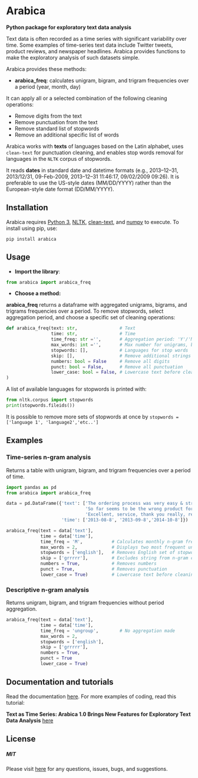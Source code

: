 # Arabica
**Python package for exploratory text data analysis**

Text data is often recorded as a time series with significant variability over time. Some examples of time-series text data include Twitter tweets, product reviews, and newspaper headlines. Arabica provides functions to make the exploratory analysis of such datasets simple.


Arabica provides these methods:

* **arabica_freq**: calculates unigram, bigram, and trigram frequencies over a period (year, month, day)

It can apply all or a selected combination of the following cleaning operations:

* Remove digits from the text
* Remove punctuation from the text
* Remove standard list of stopwords
* Remove an additional specific list of words

Arabica works with **texts** of languages based on the Latin alphabet, uses `clean-text` for punctuation cleaning, and enables stop words removal for languages in the `NLTK` corpus of stopwords.

It reads **dates** in standard date and datetime formats (e.g., 2013–12–31, 2013/12/31, 09-Feb-2009, 2013–12–31 11:46:17, 09/02/2009 09:26).
It is preferable to use the US-style dates (MM/DD/YYYY) rather than the European-style date format (DD/MM/YYYY).


## Installation

Arabica requires [Python 3](https://www.python.org/downloads/),
[NLTK](http://www.nltk.org),
[clean-text](https://pypi.org/project/cleantext/#description), and
[numpy](https://pypi.org/project/numpy/) to execute. To install using pip, use:

`pip install arabica`



## Usage

* **Import the library**:


``` python
from arabica import arabica_freq
```



* **Choose a method:**

**arabica_freq** returns a dataframe with aggregated unigrams, bigrams, and trigrams frequencies over a period.
To remove stopwords, select aggregation period, and choose a specific set of cleaning operations:

``` python
def arabica_freq(text: str,                # Text
                 time: str,                # Time
                 time_freq: str ='',       # Aggregation period: 'Y'/'M'/'D', if no aggregation: 'ungroup'
                 max_words: int ='',       # Max number for unigrams, bigrams and trigrams displayed
                 stopwords: [],            # Languages for stop words
                 skip: [],                 # Remove additional strings
                 numbers: bool = False     # Remove all digits
                 punct: bool = False,      # Remove all punctuation
                 lower_case: bool = False, # Lowercase text before cleaning and frequency analysis
) 
```

A list of available languages for stopwords is printed with:
``` python
from nltk.corpus import stopwords
print(stopwords.fileids())
```

It is possible to remove more sets of stopwords at once by `stopwords = ['language 1', 'language2','etc..']`

## Examples

### Time-series n-gram analysis

Returns a table with unigram, bigram, and trigram frequencies over a period of time.


``` python
import pandas as pd
from arabica import arabica_freq
```


``` python
data = pd.DataFrame({'text': ['The ordering process was very easy & straight forward. They have great customer service and sorted any issues out very quickly.',
                              'So far seems to be the wrong product for me :-/ grrrrr...',
                              'Excellent, service, thank you really, really, really much!!!'],
                     'time': ['2013-08-8', '2013-09-8','2014-10-8']})
```

``` python
arabica_freq(text = data['text'],
             time = data['time'],
             time_freq = 'M',           # Calculates monthly n-gram frequencies
             max_words = 2,             # Displays two most frequent unigrams, bigrams, and trigrams
             stopwords = ['english'],   # Removes English set of stopwords
             skip = ['grrrrr'],         # Excludes string from n-gram calculation
             numbers = True,            # Removes numbers
             punct = True,              # Removes punctuation
             lower_case = True)         # Lowercase text before cleaning and n-gram calculation
``` 

### Descriptive n-gram analysis

Returns unigram, bigram, and trigram frequencies without period aggregation.

``` python
arabica_freq(text = data['text'],
             time = data['time'],
             time_freq = 'ungroup',        # No aggregation made
             max_words = 2,
             stopwords = ['english'],
             skip = ['grrrrr'],       
             numbers = True,
             punct = True
             lower_case = True)
``` 

## Documentation and tutorials

Read the documentation [here](https://arabica.readthedocs.io/en/latest/index.html). For more examples of coding, read this  tutorial:

**Text as Time Series: Arabica 1.0 Brings New Features for Exploratory Text Data Analysis** [here](https://towardsdatascience.com/text-as-time-series-arabica-1-0-brings-new-features-for-exploratory-text-data-analysis-88eaabb84deb?sk=229ec0602d0b8514f25bce501ed9ecb9)


## License

##### MIT

Please visit [here](https://github.com/PetrKorab/arabica/issues) for any questions, issues, bugs, and suggestions.
